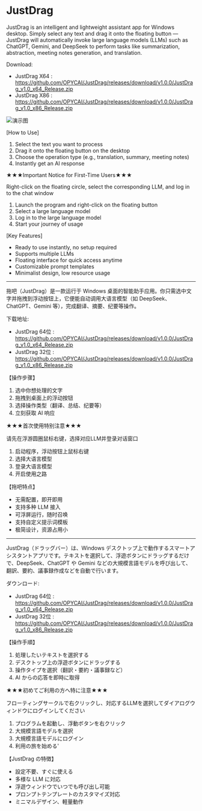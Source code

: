 # JustDrag
JustDrag is an intelligent and lightweight assistant app for Windows desktop. Simply select any text and drag it onto the floating button — JustDrag will automatically invoke large language models (LLMs) such as ChatGPT, Gemini, and DeepSeek to perform tasks like summarization, abstraction, meeting notes generation, and translation.

Download:

* JustDrag X64 : https://github.com/OPYCAI/JustDrag/releases/download/v1.0.0/JustDrag_v1.0_x64_Release.zip
* JustDrag X86 : https://github.com/OPYCAI/JustDrag/releases/download/v1.0.0/JustDrag_v1.0_x86_Release.zip

![演示图](https://i.imgur.com/82ofnlM.png?raw=true)

[How to Use]
1. Select the text you want to process
2. Drag it onto the floating button on the desktop
3. Choose the operation type (e.g., translation, summary, meeting notes)
4. Instantly get an AI response

★★★Important Notice for First-Time Users★★★

Right-click on the floating circle, select the corresponding LLM, and log in to the chat window
 1. Launch the program and right-click on the floating button
 2. Select a large language model
 3. Log in to the large language model
 4. Start your journey of usage

[Key Features]
* Ready to use instantly, no setup required
* Supports multiple LLMs 
* Floating interface for quick access anytime
* Customizable prompt templates
* Minimalist design, low resource usage

________________________________________________________

拖吧（JustDrag）是一款运行于 Windows 桌面的智能助手应用。你只需选中文字并拖拽到浮动按钮上，它便能自动调用大语言模型（如 DeepSeek、ChatGPT、Gemini 等），完成翻译、摘要、纪要等操作。

下载地址:

* JustDrag 64位 : https://github.com/OPYCAI/JustDrag/releases/download/v1.0.0/JustDrag_v1.0_x64_Release.zip
* JustDrag 32位 : https://github.com/OPYCAI/JustDrag/releases/download/v1.0.0/JustDrag_v1.0_x86_Release.zip
  
【操作步骤】
1. 选中你想处理的文字
2. 拖拽到桌面上的浮动按钮
3. 选择操作类型（翻译、总结、纪要等）
4. 立刻获取 AI 响应

★★★首次使用特别注意★★★

请先在浮游圆圈鼠标右键，选择对应LLM并登录对话窗口
 1. 启动程序，浮动按钮上鼠标右键
 2. 选择大语言模型
 3.  登录大语言模型
 4.  开启使用之路

【拖吧特点】
* 无需配置，即开即用
* 支持多种 LLM 接入
* 可浮屏运行，随时召唤
* 支持自定义提示词模板
* 极简设计，资源占用小
  
________________________________________________________

JustDrag（ドラッグバー）は、Windows デスクトップ上で動作するスマートアシスタントアプリです。テキストを選択して、浮遊ボタンにドラッグするだけで、DeepSeek、ChatGPT や Gemini などの大規模言語モデルを呼び出して、翻訳、要約、議事録作成などを自動で行います。

ダウンロード:

* JustDrag 64位 : https://github.com/OPYCAI/JustDrag/releases/download/v1.0.0/JustDrag_v1.0_x64_Release.zip
* JustDrag 32位 : https://github.com/OPYCAI/JustDrag/releases/download/v1.0.0/JustDrag_v1.0_x86_Release.zip
  
【操作手順】
1. 処理したいテキストを選択する
2. デスクトップ上の浮遊ボタンにドラッグする
3. 操作タイプを選択（翻訳・要約・議事録など）
4. AI からの応答を即時に取得

★★★初めてご利用の方へ特に注意★★★

フローティングサークルで右クリックし、対応するLLMを選択してダイアログウィンドウにログインしてください
 1. プログラムを起動し、浮動ボタンを右クリック
 2. 大規模言語モデルを選択
 3. 大規模言語モデルにログイン
 4. 利用の旅を始める'
    
【JustDrag の特徴】
* 設定不要、すぐに使える
* 多様な LLM に対応
* 浮遊ウィンドウでいつでも呼び出し可能
* プロンプトテンプレートのカスタマイズ対応
* ミニマルデザイン、軽量動作
